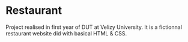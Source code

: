 # Restaurant

Project realised in first year of DUT at Velizy University.
It is a fictionnal restaurant website did with basical HTML & CSS.
